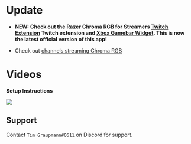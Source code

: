 # Update

* **NEW: Check out the Razer Chroma RGB for Streamers [Twitch Extension](https://dashboard.twitch.tv/extensions/0bjhmu40mf9oxnn604lpcmbe8iczen) Twitch extension and [Xbox Gamebar Widget](https://www.microsoft.com/store/apps/9PG8DNKL06M6). This is now the latest official version of this app!**

* Check out [channels streaming Chroma RGB](https://htmlpreview.github.io/?https://github.com/tgraupmann/ChromaTwitchExtension/blob/master/streamers.html)

# Videos

**Setup Instructions**

<a target="_blank" href="https://youtu.be/Uv17xAoWpPo"><img src="https://img.youtube.com/vi/Uv17xAoWpPo/0.jpg"></a>

## Support

Contact `Tim Graupmann#0611` on Discord for support.
